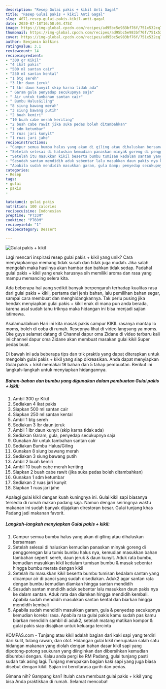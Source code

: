 ```yaml
---
description: "Resep Gulai pakis + kikil Anti Gagal"
title: "Resep Gulai pakis + kikil Anti Gagal"
slug: 4071-resep-gulai-pakis-kikil-anti-gagal
date: 2020-07-18T16:58:04.475Z
image: https://img-global.cpcdn.com/recipes/ad95bc5e983bf76f/751x532cq70/gulai-pakis-kikil-foto-resep-utama.jpg
thumbnail: https://img-global.cpcdn.com/recipes/ad95bc5e983bf76f/751x532cq70/gulai-pakis-kikil-foto-resep-utama.jpg
cover: https://img-global.cpcdn.com/recipes/ad95bc5e983bf76f/751x532cq70/gulai-pakis-kikil-foto-resep-utama.jpg
author: Benjamin Watkins
ratingvalue: 3.1
reviewcount: 14
recipeingredient:
- "300 gr Kikil"
- "4 ikat pakis"
- "500 ml santan cair"
- "250 ml santan kental"
- "1 btg sereh"
- "3 lbr daun jeruk"
- "1 lbr daun kunyit skip karna tidak ada"
- " Garam gula penyedap secukupnya saja"
- " Air untuk tambahan santan cair"
- " Bumbu HalusGiling"
- "8 siung bawang merah"
- "3 siung bawang putih"
- "2 buah kemiri"
- "10 buah cabe merah keriting"
- "2 buah cabe rawit jika suka pedas boleh ditambahkan"
- "1 sdm ketumbar"
- "2 ruas jari kunyit"
- "1 ruas jari jahe"
recipeinstructions:
- "Campur semua bumbu halus yang akan di giling atau dihaluskan bersamaan"
- "Setelah selesai di haluskan kemudian panaskan minyak goreng di penggorengan lalu tumis bumbu halus nya, kemudian masukkan bahan tambahan seperti sereh, daun jeruk &amp; daun kunyit. Aduk rata bumbu, kemudian masukkan kikil kedalam tumisan bumbu &amp; masak sebentar hingga bumbu merata dengan kikil"
- "Setelah itu masukkan kikil beserta bumbu tumisan kedalam santan yang dicampur air di panci yang sudah disediakan. Aduk2 agar santan rata dengan bumbu kemudian diamkan hingga santan mendidih"
- "Sesudah santan mendidih aduk sebentar lalu masukkan daun pakis nya ke dalam santan. Aduk rata dan diamkan hingga mendidih kembali. Apabila sudah mendidih masukkan santan kental dan biarkan hingga mendidih kembali"
- "Apabila sudah mendidih masukkan garam, gula &amp; penyedap secukupnya kemudian koreksi rasa. Apabila rasa gulai pakis kamu sudah pas kamu biarkan mendidih sambil di aduk2, setelah matang matikan kompor &amp; gulai pakis siap disajikan untuk keluarga tercinta"
categories:
- Resep
tags:
- gulai
- pakis
- 

katakunci: gulai pakis  
nutrition: 100 calories
recipecuisine: Indonesian
preptime: "PT33M"
cooktime: "PT60M"
recipeyield: "1"
recipecategory: Dessert

---
```



![Gulai pakis + kikil](https://img-global.cpcdn.com/recipes/ad95bc5e983bf76f/751x532cq70/gulai-pakis-kikil-foto-resep-utama.jpg)

Lagi mencari inspirasi resep gulai pakis + kikil yang unik? Cara menyiapkannya memang tidak susah dan tidak juga mudah. Jika salah mengolah maka hasilnya akan hambar dan bahkan tidak sedap. Padahal gulai pakis + kikil yang enak harusnya sih memiliki aroma dan rasa yang mampu memancing selera kita.

Ada beberapa hal yang sedikit banyak berpengaruh terhadap kualitas rasa dari gulai pakis + kikil, pertama dari jenis bahan, lalu pemilihan bahan segar, sampai cara membuat dan menghidangkannya. Tak perlu pusing jika hendak menyiapkan gulai pakis + kikil enak di mana pun anda berada, karena asal sudah tahu triknya maka hidangan ini bisa menjadi sajian istimewa.

Asalamualaikum Hari ini kita masak pakis campur KIKIL rasanya mantap lo moms, boleh di coba di rumah. Resepnya lihat di video langsung ya moms. Oke guys selamat datang di Channel dapur oma Zidane di video terbaru kali ini channel dapur oma Zidane akan membuat masakan gulai kikil Super pedas buat.


Di bawah ini ada beberapa tips dan trik praktis yang dapat diterapkan untuk mengolah gulai pakis + kikil yang siap dikreasikan. Anda dapat menyiapkan Gulai pakis + kikil memakai 18 bahan dan 5 tahap pembuatan. Berikut ini langkah-langkah untuk menyiapkan hidangannya.

<!--inarticleads1-->

##### Bahan-bahan dan bumbu yang digunakan dalam pembuatan Gulai pakis + kikil:

1. Ambil 300 gr Kikil
1. Sediakan 4 ikat pakis
1. Siapkan 500 ml santan cair
1. Siapkan 250 ml santan kental
1. Ambil 1 btg sereh
1. Sediakan 3 lbr daun jeruk
1. Ambil 1 lbr daun kunyit (skip karna tidak ada)
1. Sediakan  Garam, gula, penyedap secukupnya saja
1. Gunakan  Air untuk tambahan santan cair
1. Sediakan  Bumbu Halus/Giling
1. Gunakan 8 siung bawang merah
1. Sediakan 3 siung bawang putih
1. Ambil 2 buah kemiri
1. Ambil 10 buah cabe merah keriting
1. Siapkan 2 buah cabe rawit (jika suka pedas boleh ditambahkan)
1. Gunakan 1 sdm ketumbar
1. Sediakan 2 ruas jari kunyit
1. Siapkan 1 ruas jari jahe


Apalagi gulai kikil dengan kuah kuningnya ini. Gulai kikil sapi biasanya tersedia di rumah makan padang saja. Namun dengan seiringnya waktu makanan ini sudah banyak dijajakan direstoran besar. Gulai tunjang khas Padang jadi makanan favorit. 

<!--inarticleads2-->

##### Langkah-langkah menyiapkan Gulai pakis + kikil:

1. Campur semua bumbu halus yang akan di giling atau dihaluskan bersamaan
1. Setelah selesai di haluskan kemudian panaskan minyak goreng di penggorengan lalu tumis bumbu halus nya, kemudian masukkan bahan tambahan seperti sereh, daun jeruk &amp; daun kunyit. Aduk rata bumbu, kemudian masukkan kikil kedalam tumisan bumbu &amp; masak sebentar hingga bumbu merata dengan kikil
1. Setelah itu masukkan kikil beserta bumbu tumisan kedalam santan yang dicampur air di panci yang sudah disediakan. Aduk2 agar santan rata dengan bumbu kemudian diamkan hingga santan mendidih
1. Sesudah santan mendidih aduk sebentar lalu masukkan daun pakis nya ke dalam santan. Aduk rata dan diamkan hingga mendidih kembali. Apabila sudah mendidih masukkan santan kental dan biarkan hingga mendidih kembali
1. Apabila sudah mendidih masukkan garam, gula &amp; penyedap secukupnya kemudian koreksi rasa. Apabila rasa gulai pakis kamu sudah pas kamu biarkan mendidih sambil di aduk2, setelah matang matikan kompor &amp; gulai pakis siap disajikan untuk keluarga tercinta


KOMPAS.com - Tunjang atau kikil adalah bagian dari kaki sapi yang terdiri dari kulit, tulang rawan, dan otot. Hidangan gulai kikil merupakan salah satu hidangan makanan yang diolah dengan bahan dasar kikil sapi yang dipotong-potong seukuran yang diinginkan dan dibersihkan kemudian dibumbui dengan. Kalau anda pergi ke RM Padang, gulai tunjang pasti sudah tak asing lagi. Tunjang merupakan bagian kaki sapi yang juga biasa disebut dengan kikil. Sajian ini bercitarasa gurih dan pedas. 

Gimana nih? Gampang kan? Itulah cara membuat gulai pakis + kikil yang bisa Anda praktikkan di rumah. Selamat mencoba!
